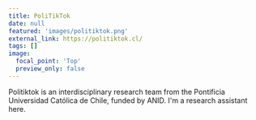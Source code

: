 ```yaml
---
title: PoliTikTok
date: null
featured: 'images/politiktok.png'
external_link: https://politiktok.cl/
tags: []
image:
  focal_point: 'Top'
  preview_only: false
---
```

Politiktok is an interdisciplinary research team from the Pontificia Universidad Católica de Chile, funded by ANID. I'm a research assistant here.
